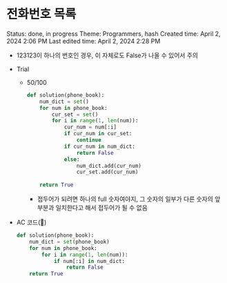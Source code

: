 # 전화번호 목록

Status: done, in progress
Theme: Programmers, hash
Created time: April 2, 2024 2:06 PM
Last edited time: April 2, 2024 2:28 PM

- 123123이 하나의 번호인 경우, 이 자체로도 False가 나올 수 있어서 주의
- Trial
    - 50/100
        
        ```python
        def solution(phone_book):
            num_dict = set()
            for num in phone_book:
                cur_set = set()
                for i in range(1, len(num)):
                    cur_num = num[:i]
                    if cur_num in cur_set:
                        continue 
                    if cur_num in num_dict:
                        return False
                    else:
                        num_dict.add(cur_num)
                        cur_set.add(cur_num)    
                    
            return True
        ```
        
        - 접두어가 되려면 하나의 full 숫자여야지, 그 숫자의 일부가 다른 숫자의 앞부분과 일치한다고 해서 접두어가 될 수 없음
- AC 코드(🪇)
    
    ```python
    def solution(phone_book):
        num_dict = set(phone_book)
        for num in phone_book:
            for i in range(1, len(num)):
                if num[:i] in num_dict:
                    return False
        return True
    ```